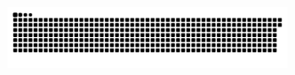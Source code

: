 <picture>
  <source media="(prefers-color-scheme: dark)" srcset="https://raw.githubusercontent.com/MarineHakobyan/MarineHakobyan/d831ed9d26d7ad25d63c56800985103e377809cc/github-contribution-grid-snake-dark.svg" />
  <source media="(prefers-color-scheme: light)" srcset="https://raw.githubusercontent.com/MarineHakobyan/MarineHakobyan/d831ed9d26d7ad25d63c56800985103e377809cc/github-contribution-grid-snake.svg" />
  <img alt="github-snake" src="https://raw.githubusercontent.com/MarineHakobyan/MarineHakobyan/d831ed9d26d7ad25d63c56800985103e377809cc/github-contribution-grid-snake-dark.svg" />
</picture>
